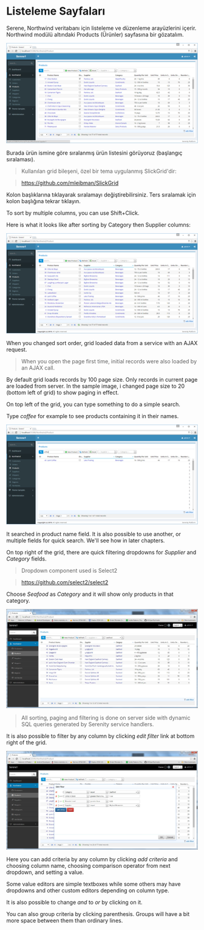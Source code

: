 # Listeleme Sayfaları

Serene, Northwind veritabanı için listeleme ve düzenleme arayüzlerini içerir. Northwind modülü altındaki Products (Ürünler) sayfasına bir gözatalım.

![Ürünler Sayfası](img/products_page_initial.png)

Burada ürün ismine göre sıralanmış ürün listesini görüyoruz (başlangıç sıralaması).

> Kullanılan grid bileşeni, özel bir tema uygulanmış SlickGrid'dir:

> https://github.com/mleibman/SlickGrid

Kolon başlıklarına tıklayarak sıralamayı değiştirebilirsiniz. Ters sıralamak için kolon başlığına tekrar tıklayın.

To sort by multiple columns, you can use Shift+Click.

Here is what it looks like after sorting by Category then Supplier columns:

![Products Category Supplier Sort](img/products_category_supplier.png)

When you changed sort order, grid loaded data from a service with an AJAX request. 

> When you open the page first time, initial records were also loaded by an AJAX call.

By default grid loads records by 100 page size. Only records in current page are loaded from server. In the sample image, i changed page size to 20 (bottom left of grid) to show paging in effect.

On top left of the grid, you can type something to do a simple search.

Type *coffee* for example to see products containing it in their names.

![Products Coffee Search](img/products_coffee_search.png)

It searched in product name field. It is also possible to use another, or multiple fields for quick search. We'll see how in later chapters.

On top right of the grid, there are quick filtering dropdowns for *Supplier* and *Category* fields.

> Dropdown component used is Select2

> https://github.com/select2/select2

Choose *Seafood* as *Category* and it will show only products in that category.

![Products Seafood](img/products_seafood.jpg)

> All sorting, paging and filtering is done on server side with dynamic SQL queries generated by Serenity service handlers.

It is also possible to filter by any column by clicking *edit filter* link at bottom right of the grid.

![Products Edit Filter](img/products_edit_filter.jpg)

Here you can add criteria by any column by clicking *add criteria* and choosing column name, choosing comparison operator from next dropdown, and setting a value. 

Some value editors are simple textboxes while some others may have dropdowns and other custom editors depending on column type.

It is also possible to change *and* to *or* by clicking on it.

You can also group criteria by clicking parenthesis. Groups will have a bit more space between them than ordinary lines.





